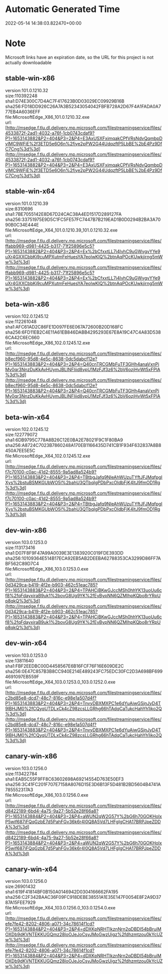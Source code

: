 # Automatic Generated Time
2022-05-14 14:38:03.822470+00:00

# Note
Microsoft links have an expiration date, so the URL for this project is not actually downloadable

## stable-win-x86
version:101.0.1210.32  
size:110392248  
sha1:D74E300C7D4AC7F417623B0D03029EC09929B16B  
sha256:FD18DD926C26A7A3B52343054042FBFB728A2D67F4A1FADA0A777EB4A6036EFF  
file:MicrosoftEdge_X86_101.0.1210.32.exe  
url:[http://msedge.f.tlu.dl.delivery.mp.microsoft.com/filestreamingservice/files/4533872f-2ad1-4032-a76f-1cb0743cdaf9?P1=1653143882&P2=404&P3=2&P4=E3AxUSXFximqakCPfVRsNdvQqmbpDylMC9WFiE%2f3ETD5e6O6n%2fjye2pPW2G44UdqzftP5LbBE%2bE4Pz9DfC7Cng%3d%3d](http://msedge.f.tlu.dl.delivery.mp.microsoft.com/filestreamingservice/files/4533872f-2ad1-4032-a76f-1cb0743cdaf9?P1=1653143882&P2=404&P3=2&P4=E3AxUSXFximqakCPfVRsNdvQqmbpDylMC9WFiE%2f3ETD5e6O6n%2fjye2pPW2G44UdqzftP5LbBE%2bE4Pz9DfC7Cng%3d%3d)  

## stable-win-x64
version:101.0.1210.39  
size:8310696  
sha1:7BE7055142E8D67D24CAC38A4ED1517D289127FA  
sha256:33751975E9D5C1FC5FE57FC7447B7B219EAD1B0D0294B2BA3A7090B0C34E444E  
file:MicrosoftEdge_X64_101.0.1210.39_101.0.1210.32.exe  
url:[http://msedge.f.tlu.dl.delivery.mp.microsoft.com/filestreamingservice/files/ffabb969-d981-4425-b317-71f25896e5c5?P1=1653143882&P2=404&P3=2&P4=Ex%2bCfxxtLL7i4lvhC9uGWvgvYYe9uXr4GXXCbbKj9cuMPXutmFeHuesYA7eolwKIQ%2btnAqPOcKUwkjirng5mWw%3d%3d](http://msedge.f.tlu.dl.delivery.mp.microsoft.com/filestreamingservice/files/ffabb969-d981-4425-b317-71f25896e5c5?P1=1653143882&P2=404&P3=2&P4=Ex%2bCfxxtLL7i4lvhC9uGWvgvYYe9uXr4GXXCbbKj9cuMPXutmFeHuesYA7eolwKIQ%2btnAqPOcKUwkjirng5mWw%3d%3d)  

## beta-win-x86
version:102.0.1245.12  
size:112261048  
sha1:AFC61AD2C86FE1D097FE6E067A72600B20D168FC  
sha256:6FD11EB2C4E11A61EB846DABB4295293E67E8A19C47C4A83D5386CA42C6EC660  
file:MicrosoftEdge_X86_102.0.1245.12.exe  
url:[http://msedge.f.tlu.dl.delivery.mp.microsoft.com/filestreamingservice/files/b8ecf960-95d8-4e5c-8638-0dc5dabcf12e?P1=1653143883&P2=404&P3=2&P4=Q40cnTRCGMbFuTF3GHh4anaVxnPiMv0qr3NnzDuKkAvHUymJBLINFIiid8vpU1MzFJf3z6%2bV6ozjHvWt5xFPlA%3d%3d](http://msedge.f.tlu.dl.delivery.mp.microsoft.com/filestreamingservice/files/b8ecf960-95d8-4e5c-8638-0dc5dabcf12e?P1=1653143883&P2=404&P3=2&P4=Q40cnTRCGMbFuTF3GHh4anaVxnPiMv0qr3NnzDuKkAvHUymJBLINFIiid8vpU1MzFJf3z6%2bV6ozjHvWt5xFPlA%3d%3d)  

## beta-win-x64
version:102.0.1245.12  
size:122779072  
sha1:6DB9795C778A8B26C12E0BA2E78021F9C1F80BA9  
sha256:A8724C7023B7860248A170EB1166435D741CB1F934F632837A8B8450A7EE5E5C  
file:MicrosoftEdge_X64_102.0.1245.12.exe  
url:[http://msedge.f.tlu.dl.delivery.mp.microsoft.com/filestreamingservice/files/f7c70100-c0ac-41d2-8555-9a5ad8a524b9?P1=1653143883&P2=404&P3=2&P4=TBtbgJafq9NIeAhWUzuTYftJFJMqfpgIXys%2bstuBSMKGUbWO5l%2bahU3QTbqIgPDbPxcOIdbFjK4ltJ9fmOD1Rg%3d%3d](http://msedge.f.tlu.dl.delivery.mp.microsoft.com/filestreamingservice/files/f7c70100-c0ac-41d2-8555-9a5ad8a524b9?P1=1653143883&P2=404&P3=2&P4=TBtbgJafq9NIeAhWUzuTYftJFJMqfpgIXys%2bstuBSMKGUbWO5l%2bahU3QTbqIgPDbPxcOIdbFjK4ltJ9fmOD1Rg%3d%3d)  

## dev-win-x86
version:103.0.1253.0  
size:113173416  
sha1:D07F8F9F47A99A0039E3E1383920C019FDE393DD  
sha256:10109364E514B17ECA92EB5AB2DEEBA62788353CA3299D86FF7ABF562C89D7C4  
file:MicrosoftEdge_X86_103.0.1253.0.exe  
url:[http://msedge.f.tlu.dl.delivery.mp.microsoft.com/filestreamingservice/files/0d3429ca-b419-4f2e-b903-462c51eac785?P1=1653143883&P2=404&P3=2&P4=TPAHCjBKwGJccMSh0hhYK13uoUu6cf8%2fqFdayxiraB9uk1%2bovG8Ug9YK%2fEyBypNN6QZMIhpKQbo8rYRpUp8qkQ%3d%3d](http://msedge.f.tlu.dl.delivery.mp.microsoft.com/filestreamingservice/files/0d3429ca-b419-4f2e-b903-462c51eac785?P1=1653143883&P2=404&P3=2&P4=TPAHCjBKwGJccMSh0hhYK13uoUu6cf8%2fqFdayxiraB9uk1%2bovG8Ug9YK%2fEyBypNN6QZMIhpKQbo8rYRpUp8qkQ%3d%3d)  

## dev-win-x64
version:103.0.1253.0  
size:13811640  
sha1:FBF2EEDBC00D4458567E6B16FCF76F16E609DE2C  
sha256:0E47C857B3B8CC940E214E489243FC75EDC30FC2D3A698BF6994691097EB559F  
file:MicrosoftEdge_X64_103.0.1253.0_103.0.1252.0.exe  
url:[http://msedge.f.tlu.dl.delivery.mp.microsoft.com/filestreamingservice/files/c2bd85e8-dcd7-48c7-816c-e98e1a507d4f?P1=1653143883&P2=404&P3=2&P4=TnvyDBXMXPC1e6dYuAiwGSjnJyD4T9lBHJM0%2fCQyqUTDLxCk4cZ98zcsLLGRhg66hTAdqCaTukcHahYh1iko2Q%3d%3d](http://msedge.f.tlu.dl.delivery.mp.microsoft.com/filestreamingservice/files/c2bd85e8-dcd7-48c7-816c-e98e1a507d4f?P1=1653143883&P2=404&P3=2&P4=TnvyDBXMXPC1e6dYuAiwGSjnJyD4T9lBHJM0%2fCQyqUTDLxCk4cZ98zcsLLGRhg66hTAdqCaTukcHahYh1iko2Q%3d%3d)  

## canary-win-x86
version:103.0.1256.0  
size:113422784  
sha1:EAB5C55F9FF8C63602698A69214554D763E50EF3  
sha256:3C41FC201F707E7158A8076D15E3D6B13F5D481B2BD5604B4741A785552317A3  
file:MicrosoftEdge_X86_103.0.1256.0.exe  
url:[http://msedge.f.tlu.dl.delivery.mp.microsoft.com/filestreamingservice/files/d8422189-6bd4-4a75-9a27-5b52e28f66a8?P1=1653143884&P2=404&P3=2&P4=aWUN2qW2G57Y%2bG6h70GOKHolxP5wif687iFQqGzbE7d5PahFGv36k6r4I0Q8A5Vd7LHFgIgCHA17BRPJpeZDDA%3d%3d](http://msedge.f.tlu.dl.delivery.mp.microsoft.com/filestreamingservice/files/d8422189-6bd4-4a75-9a27-5b52e28f66a8?P1=1653143884&P2=404&P3=2&P4=aWUN2qW2G57Y%2bG6h70GOKHolxP5wif687iFQqGzbE7d5PahFGv36k6r4I0Q8A5Vd7LHFgIgCHA17BRPJpeZDDA%3d%3d)  

## canary-win-x64
version:103.0.1256.0  
size:26901432  
sha1:619F41814BF0B150A0146942D0304166662FA195  
sha256:C2F342BAAC36F09FC918DEBE38551A1E35E147F0054E8F2A9D3787A15FEE7929  
file:MicrosoftEdge_X64_103.0.1256.0_103.0.1254.0.exe  
url:[http://msedge.f.tlu.dl.delivery.mp.microsoft.com/filestreamingservice/files/efe7fe42-8202-4806-a071-34c78614f1cd?P1=1653143884&P2=404&P3=2&P4=dDXKpNRHTlkznNrn2qDBDI54bBruiMOXDb9dKVNTEKKUGQmz28loOJeJoCsyJMoGwzUigz%2fdhzmtzou0kYcUZw%3d%3d](http://msedge.f.tlu.dl.delivery.mp.microsoft.com/filestreamingservice/files/efe7fe42-8202-4806-a071-34c78614f1cd?P1=1653143884&P2=404&P3=2&P4=dDXKpNRHTlkznNrn2qDBDI54bBruiMOXDb9dKVNTEKKUGQmz28loOJeJoCsyJMoGwzUigz%2fdhzmtzou0kYcUZw%3d%3d)  

